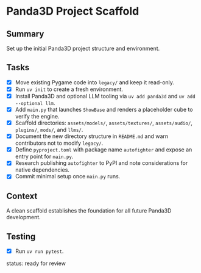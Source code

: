 # Panda3D Project Scaffold

## Summary
Set up the initial Panda3D project structure and environment.

## Tasks
- [x] Move existing Pygame code into `legacy/` and keep it read-only.
- [x] Run `uv init` to create a fresh environment.
- [x] Install Panda3D and optional LLM tooling via `uv add panda3d` and `uv add --optional llm`.
- [x] Add `main.py` that launches `ShowBase` and renders a placeholder cube to verify the engine.
- [x] Scaffold directories: `assets/models/`, `assets/textures/`, `assets/audio/`, `plugins/`, `mods/`, and `llms/`.
- [x] Document the new directory structure in `README.md` and warn contributors not to modify `legacy/`.
- [x] Define `pyproject.toml` with package name `autofighter` and expose an entry point for `main.py`.
- [x] Research publishing `autofighter` to PyPI and note considerations for native dependencies.
- [x] Commit minimal setup once `main.py` runs.

## Context
A clean scaffold establishes the foundation for all future Panda3D development.

## Testing
- [x] Run `uv run pytest`.

status: ready for review
